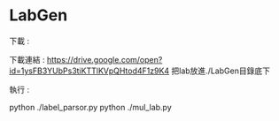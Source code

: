 # LabGen

下載 : 

下載連結 : https://drive.google.com/open?id=1ysFB3YUbPs3tiKTTlKVpQHtod4F1z9K4
把lab放進./LabGen目錄底下

執行 : 

python ./label_parsor.py 
python ./mul_lab.py
